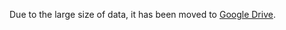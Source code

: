 
Due to the large size of data, it has been moved to [Google Drive](https://drive.google.com/drive/folders/1Vzhg8hQMSdNxQs2AEcbhH3952KaoYHbt?usp=sharing). 
